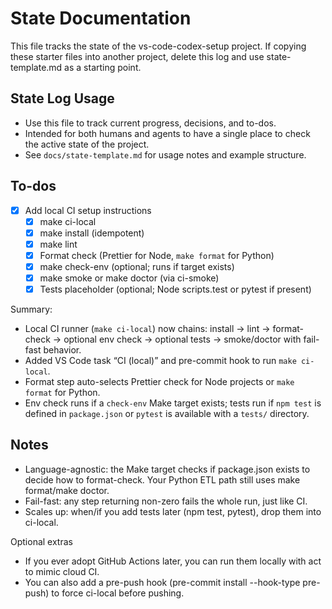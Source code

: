 # State Documentation
This file tracks the state of the vs-code-codex-setup project. If copying these starter files into another project, delete this log and use state-template.md as a starting point.

## State Log Usage
- Use this file to track current progress, decisions, and to-dos.
- Intended for both humans and agents to have a single place to check the active state of the project.
- See `docs/state-template.md` for usage notes and example structure. 

## To-dos
- [x] Add local CI setup instructions 
   - [x] make ci-local
   - [x] make install (idempotent)
   - [x] make lint
   - [x] Format check (Prettier for Node, `make format` for Python)
   - [x] make check-env (optional; runs if target exists)
   - [x] make smoke or make doctor (via ci-smoke)
   - [x] Tests placeholder (optional; Node scripts.test or pytest if present)

Summary:
- Local CI runner (`make ci-local`) now chains: install → lint → format-check → optional env check → optional tests → smoke/doctor with fail-fast behavior.
- Added VS Code task “CI (local)” and pre-commit hook to run `make ci-local`.
- Format step auto-selects Prettier check for Node projects or `make format` for Python.
- Env check runs if a `check-env` Make target exists; tests run if `npm test` is defined in `package.json` or `pytest` is available with a `tests/` directory.
## Notes
   - Language-agnostic: the Make target checks if package.json exists to decide how to format-check. Your Python ETL path still uses make format/make doctor.
   - Fail-fast: any step returning non-zero fails the whole run, just like CI.
   - Scales up: when/if you add tests later (npm test, pytest), drop them into ci-local.

Optional extras
   - If you ever adopt GitHub Actions later, you can run them locally with act to mimic cloud CI.
   - You can also add a pre-push hook (pre-commit install --hook-type pre-push) to force ci-local before pushing.
